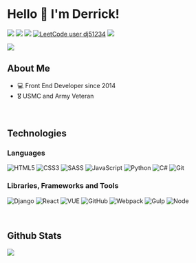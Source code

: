 # Hello 👋 I'm Derrick!

<a href="https://www.linkedin.com/in/derrick-johnson-dev"><img src="https://img.shields.io/badge/-Derrick%20Johnson-0077B5?style=flat-square&logo=Linkedin&logoColor=white"/></a>
<a href="https://codepen.io/dj51234/pens/showcase"><img src="https://img.shields.io/badge/-CodePen-333333?style=flat-square&logo=codepen"/></a>
<a href="https://djdeveloper.netlify.app"><img src="https://img.shields.io/static/v1?message=Portfolio&logo=pioneerDJ&labelColor=5c5c5c&color=1182c3&logoColor=white&label=%20"/></a>
[![LeetCode user dj51234](https://img.shields.io/badge/dynamic/json?style=flat-square&labelColor=black&color=%23ffa116&label=LeetCode&query=solved&url=https%3A%2F%2Fleetcode-badge.vercel.app%2Fapi%2Fusers%2Fdj51234&logo=leetcode&logoColor=yellow)](https://leetcode.com/dj51234/)
<a href="https://www.codewars.com/users/dj51234"><img src="https://www.codewars.com/users/dj51234/badges/micro"></a>
   
<img src="https://komarev.com/ghpvc/?username=dj51234&label=Derrick's%20Profile%20Views&color=135429&style=flat"/>

## About Me 

- 💻 Front End Developer since 2014
- 🎖️ USMC and Army Veteran

</br>

## Technologies

### Languages
  ![HTML5](https://img.shields.io/badge/-HTML-333333?style=flat&logo=html5)
  ![CSS3](https://img.shields.io/badge/-CSS-333333?style=flat&logo=css3)
  ![SASS](https://img.shields.io/badge/-SASS-333333?style=flat&logo=sass)
  ![JavaScript](https://img.shields.io/badge/-JavaScript-333333?style=flat&logo=javascript)
  ![Python](https://img.shields.io/badge/-Python-333333?style=flat&logo=python)
  ![C#](https://img.shields.io/badge/-C-333333?style=flat&logo=c&logoColor=white)
  ![Git](https://img.shields.io/badge/-Git-333333?style=flat&logo=git)
  
  
### Libraries, Frameworks and Tools
 ![Django](https://img.shields.io/badge/-Django-333333?style=flat&logo=django)
 ![React](https://img.shields.io/badge/-React-333333?style=flat&logo=react)
 ![VUE](https://img.shields.io/badge/-Vue-333333?style=flat&logo=vue.js)
 ![GitHub](https://img.shields.io/badge/-GitHub-333333?style=flat&logo=github)
 ![Webpack](https://img.shields.io/badge/-Webpack-333333?style=flat&logo=webpack)
 ![Gulp](https://img.shields.io/badge/-Gulp-333333?style=flat&logo=gulp)
 ![Node](https://img.shields.io/badge/-node-333333?style=flat&logo=node.js)

</br>

## Github Stats

![](https://github-profile-summary-cards.vercel.app/api/cards/profile-details?username=dj51234&theme=vue)






